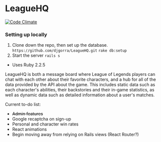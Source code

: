 # LeagueHQ

[![Code Climate](https://lima.codeclimate.com/github/djgorra/LeagueHQ/badges/gpa.svg)](https://lima.codeclimate.com/github/djgorra/LeagueHQ)

### Setting up locally
1. Clone down the repo, then set up the database.
`https://github.com/djgorra/LeagueHQ.git`
`rake db:setup`
2. Start the server
`rails s`

* Uses Ruby 2.2.5


 LeagueHQ is both a message board where League of Legends players can chat with each other about their favorite characters, and a hub for all of the data provided by the API about the game. This includes static data such as each character's abilities, their backstories and their in-game statistics, as well as dynamic data such as detailed information about a user's matches.

 Current to-do list:
 * ~~Admin features~~
 * Google recaptcha on sign-up
 * Personal and character win rates
 * React animations
 * Begin moving away from relying on Rails views (React Router?)
